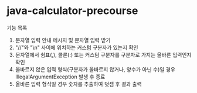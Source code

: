 # java-calculator-precourse

기능 목록

1. 문자열 입력 안내 메시지 및 문자열 입력 받기
2. "//"와 "\n" 사이에 위치하는 커스텀 구분자가 있는지 확인
3. 문자열에서 쉼표(,), 콜론(:) 또는 커스텀 구분자를 구분자로 가지는 올바른 입력인지 확인
4. 올바르지 않은 입력 형식(구분자가 올바르지 않거나, 양수가 아닌 수)일 경우 IllegalArgumentException 발생 후 종료
5. 올바른 입력 형식일 경우 숫자를 추출하여 덧셈 후 결과 출력